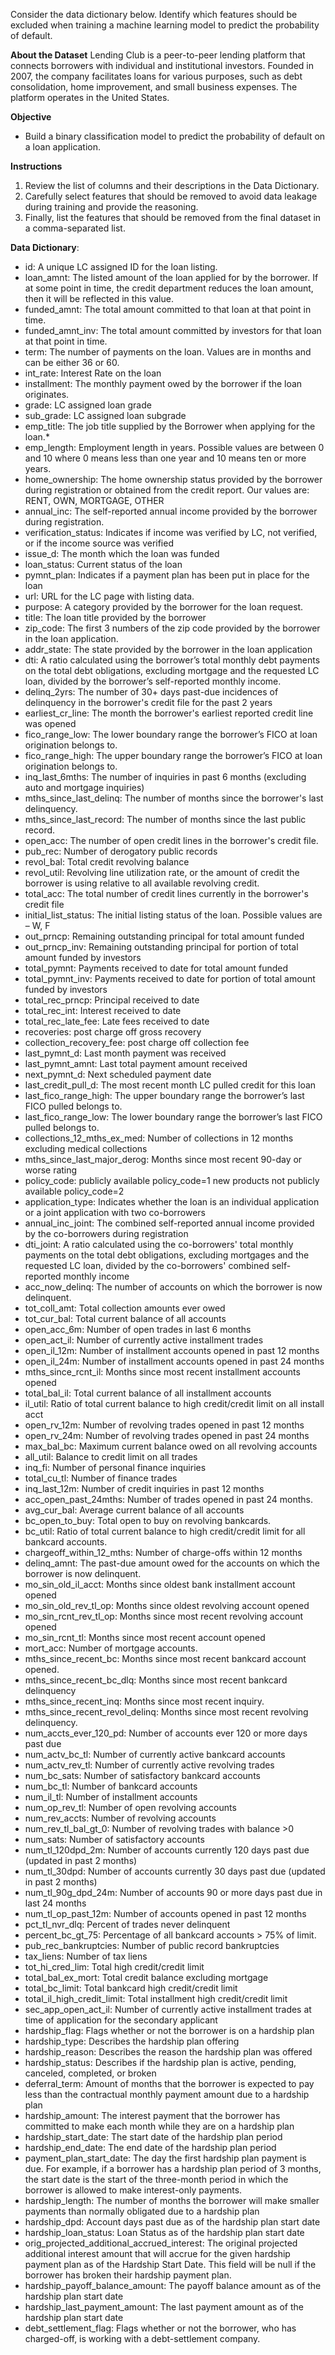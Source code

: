 Consider the data dictionary below. Identify which features should be excluded when training a machine learning model to predict the probability of default.

**About the Dataset**
Lending Club is a peer-to-peer lending platform that connects borrowers with individual and institutional investors. Founded in 2007, the company facilitates loans for various purposes, such as debt consolidation, home improvement, and small business expenses. The platform operates in the United States.

**Objective**
- Build a binary classification model to predict the probability of default on a loan application.

**Instructions**
1. Review the list of columns and their descriptions in the Data Dictionary.
2. Carefully select features that should be removed to avoid data leakage during training and provide the reasoning.
3. Finally, list the features that should be removed from the final dataset in a comma-separated list.

**Data Dictionary**:
- id: A unique LC assigned ID for the loan listing.
- loan_amnt: The listed amount of the loan applied for by the borrower. If at some point in time, the credit department reduces the loan amount, then it will be reflected in this value.
- funded_amnt: The total amount committed to that loan at that point in time.
- funded_amnt_inv: The total amount committed by investors for that loan at that point in time.
- term: The number of payments on the loan. Values are in months and can be either 36 or 60.
- int_rate: Interest Rate on the loan
- installment: The monthly payment owed by the borrower if the loan originates.
- grade: LC assigned loan grade
- sub_grade: LC assigned loan subgrade
- emp_title: The job title supplied by the Borrower when applying for the loan.*
- emp_length: Employment length in years. Possible values are between 0 and 10 where 0 means less than one year and 10 means ten or more years. 
- home_ownership: The home ownership status provided by the borrower during registration or obtained from the credit report. Our values are: RENT, OWN, MORTGAGE, OTHER
- annual_inc: The self-reported annual income provided by the borrower during registration.
- verification_status: Indicates if income was verified by LC, not verified, or if the income source was verified
- issue_d: The month which the loan was funded
- loan_status: Current status of the loan
- pymnt_plan: Indicates if a payment plan has been put in place for the loan
- url: URL for the LC page with listing data.
- purpose: A category provided by the borrower for the loan request. 
- title: The loan title provided by the borrower
- zip_code: The first 3 numbers of the zip code provided by the borrower in the loan application.
- addr_state: The state provided by the borrower in the loan application
- dti: A ratio calculated using the borrower’s total monthly debt payments on the total debt obligations, excluding mortgage and the requested LC loan, divided by the borrower’s self-reported monthly income.
- delinq_2yrs: The number of 30+ days past-due incidences of delinquency in the borrower's credit file for the past 2 years
- earliest_cr_line: The month the borrower's earliest reported credit line was opened
- fico_range_low: The lower boundary range the borrower’s FICO at loan origination belongs to.
- fico_range_high: The upper boundary range the borrower’s FICO at loan origination belongs to.
- inq_last_6mths: The number of inquiries in past 6 months (excluding auto and mortgage inquiries)
- mths_since_last_delinq: The number of months since the borrower's last delinquency.
- mths_since_last_record: The number of months since the last public record.
- open_acc: The number of open credit lines in the borrower's credit file.
- pub_rec: Number of derogatory public records
- revol_bal: Total credit revolving balance
- revol_util: Revolving line utilization rate, or the amount of credit the borrower is using relative to all available revolving credit.
- total_acc: The total number of credit lines currently in the borrower's credit file
- initial_list_status: The initial listing status of the loan. Possible values are – W, F
- out_prncp: Remaining outstanding principal for total amount funded
- out_prncp_inv: Remaining outstanding principal for portion of total amount funded by investors
- total_pymnt: Payments received to date for total amount funded
- total_pymnt_inv: Payments received to date for portion of total amount funded by investors
- total_rec_prncp: Principal received to date
- total_rec_int: Interest received to date
- total_rec_late_fee: Late fees received to date
- recoveries: post charge off gross recovery
- collection_recovery_fee: post charge off collection fee
- last_pymnt_d: Last month payment was received
- last_pymnt_amnt: Last total payment amount received
- next_pymnt_d: Next scheduled payment date
- last_credit_pull_d: The most recent month LC pulled credit for this loan
- last_fico_range_high: The upper boundary range the borrower’s last FICO pulled belongs to.
- last_fico_range_low: The lower boundary range the borrower’s last FICO pulled belongs to.
- collections_12_mths_ex_med: Number of collections in 12 months excluding medical collections
- mths_since_last_major_derog: Months since most recent 90-day or worse rating
- policy_code: publicly available policy_code=1
new products not publicly available policy_code=2
- application_type: Indicates whether the loan is an individual application or a joint application with two co-borrowers
- annual_inc_joint: The combined self-reported annual income provided by the co-borrowers during registration
- dti_joint: A ratio calculated using the co-borrowers' total monthly payments on the total debt obligations, excluding mortgages and the requested LC loan, divided by the co-borrowers' combined self-reported monthly income
- acc_now_delinq: The number of accounts on which the borrower is now delinquent.
- tot_coll_amt: Total collection amounts ever owed
- tot_cur_bal: Total current balance of all accounts
- open_acc_6m: Number of open trades in last 6 months
- open_act_il: Number of currently active installment trades
- open_il_12m: Number of installment accounts opened in past 12 months
- open_il_24m: Number of installment accounts opened in past 24 months
- mths_since_rcnt_il: Months since most recent installment accounts opened
- total_bal_il: Total current balance of all installment accounts
- il_util: Ratio of total current balance to high credit/credit limit on all install acct
- open_rv_12m: Number of revolving trades opened in past 12 months
- open_rv_24m: Number of revolving trades opened in past 24 months
- max_bal_bc: Maximum current balance owed on all revolving accounts
- all_util: Balance to credit limit on all trades
- inq_fi: Number of personal finance inquiries
- total_cu_tl: Number of finance trades
- inq_last_12m: Number of credit inquiries in past 12 months
- acc_open_past_24mths: Number of trades opened in past 24 months.
- avg_cur_bal: Average current balance of all accounts
- bc_open_to_buy: Total open to buy on revolving bankcards.
- bc_util: Ratio of total current balance to high credit/credit limit for all bankcard accounts.
- chargeoff_within_12_mths: Number of charge-offs within 12 months
- delinq_amnt: The past-due amount owed for the accounts on which the borrower is now delinquent.
- mo_sin_old_il_acct: Months since oldest bank installment account opened
- mo_sin_old_rev_tl_op: Months since oldest revolving account opened
- mo_sin_rcnt_rev_tl_op: Months since most recent revolving account opened
- mo_sin_rcnt_tl: Months since most recent account opened
- mort_acc: Number of mortgage accounts.
- mths_since_recent_bc: Months since most recent bankcard account opened.
- mths_since_recent_bc_dlq: Months since most recent bankcard delinquency
- mths_since_recent_inq: Months since most recent inquiry.
- mths_since_recent_revol_delinq: Months since most recent revolving delinquency.
- num_accts_ever_120_pd: Number of accounts ever 120 or more days past due
- num_actv_bc_tl: Number of currently active bankcard accounts
- num_actv_rev_tl: Number of currently active revolving trades
- num_bc_sats: Number of satisfactory bankcard accounts
- num_bc_tl: Number of bankcard accounts
- num_il_tl: Number of installment accounts
- num_op_rev_tl: Number of open revolving accounts
- num_rev_accts: Number of revolving accounts
- num_rev_tl_bal_gt_0: Number of revolving trades with balance >0
- num_sats: Number of satisfactory accounts
- num_tl_120dpd_2m: Number of accounts currently 120 days past due (updated in past 2 months)
- num_tl_30dpd: Number of accounts currently 30 days past due (updated in past 2 months)
- num_tl_90g_dpd_24m: Number of accounts 90 or more days past due in last 24 months
- num_tl_op_past_12m: Number of accounts opened in past 12 months
- pct_tl_nvr_dlq: Percent of trades never delinquent
- percent_bc_gt_75: Percentage of all bankcard accounts > 75% of limit.
- pub_rec_bankruptcies: Number of public record bankruptcies
- tax_liens: Number of tax liens
- tot_hi_cred_lim: Total high credit/credit limit
- total_bal_ex_mort: Total credit balance excluding mortgage
- total_bc_limit: Total bankcard high credit/credit limit
- total_il_high_credit_limit: Total installment high credit/credit limit
- sec_app_open_act_il:  Number of currently active installment trades at time of application for the secondary applicant
- hardship_flag: Flags whether or not the borrower is on a hardship plan
- hardship_type: Describes the hardship plan offering
- hardship_reason: Describes the reason the hardship plan was offered
- hardship_status: Describes if the hardship plan is active, pending, canceled, completed, or broken
- deferral_term: Amount of months that the borrower is expected to pay less than the contractual monthly payment amount due to a hardship plan
- hardship_amount: The interest payment that the borrower has committed to make each month while they are on a hardship plan
- hardship_start_date: The start date of the hardship plan period
- hardship_end_date: The end date of the hardship plan period
- payment_plan_start_date: The day the first hardship plan payment is due. For example, if a borrower has a hardship plan period of 3 months, the start date is the start of the three-month period in which the borrower is allowed to make interest-only payments.
- hardship_length: The number of months the borrower will make smaller payments than normally obligated due to a hardship plan
- hardship_dpd: Account days past due as of the hardship plan start date
- hardship_loan_status: Loan Status as of the hardship plan start date
- orig_projected_additional_accrued_interest: The original projected additional interest amount that will accrue for the given hardship payment plan as of the Hardship Start Date. This field will be null if the borrower has broken their hardship payment plan.
- hardship_payoff_balance_amount: The payoff balance amount as of the hardship plan start date
- hardship_last_payment_amount: The last payment amount as of the hardship plan start date
- debt_settlement_flag: Flags whether or not the borrower, who has charged-off, is working with a debt-settlement company.